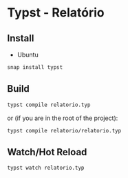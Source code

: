 # Typst - Relatório

## Install

- Ubuntu 
```bash
snap install typst
```

## Build

```bash
typst compile relatorio.typ
```

or (if you are in the root of the project):

```bash
typst compile relatorio/relatorio.typ
```

## Watch/Hot Reload

```bash
typst watch relatorio.typ
```